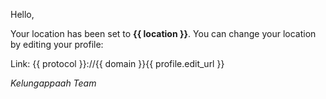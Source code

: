 Hello,

Your location has been set to **{{ location }}**. You can change your location by editing your profile: 

Link: {{ protocol }}://{{ domain }}{{ profile.edit_url }}
 
*Kelungappaah Team* 
